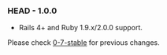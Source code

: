 ### HEAD - 1.0.0

* Rails 4+ and Ruby 1.9.x/2.0.0 support.

Please check [0-7-stable](https://github.com/lucasmazza/ruby-stylus/blob/0-7-stable/CHANGELOG.md) for previous changes.
